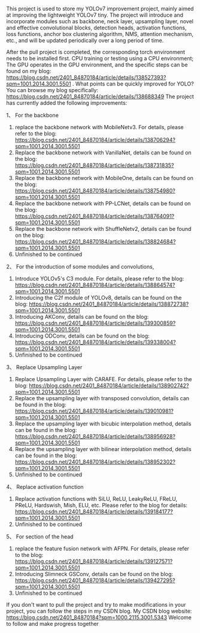 This project is used to store my YOLOv7 improvement project, mainly aimed at improving the lightweight YOLOv7 tiny. 
The project will introduce and incorporate modules such as
backbone, neck layer, upsampling layer, novel and effective convolutional blocks, detection heads, activation functions, loss functions, anchor box clustering algorithm, NMS, attention mechanism, etc.,
and will be updated periodically over a long period of time.


After the pull project is completed, the corresponding torch environment needs to be installed first.
CPU training or testing using a CPU environment; 
The GPU operates in the GPU environment, and the specific steps can be found on my blog: https://blog.csdn.net/2401_84870184/article/details/138527393?spm=1001.2014.3001.5501 .
What points can be quickly improved for YOLO? You can browse my blog specifically: https://blog.csdn.net/2401_84870184/article/details/138688349
The project has currently added the following improvements:

1、 For the backbone 
  1. replace the backbone network with MobileNetv3. For details, please refer to the blog: https://blog.csdn.net/2401_84870184/article/details/138706294?spm=1001.2014.3001.5501 
  2. Replace the backbone network with VanillaNet, details can be found on the blog: https://blog.csdn.net/2401_84870184/article/details/138731835?spm=1001.2014.3001.5501 
  3. Replace the backbone network with MobileOne, details can be found on the blog: https://blog.csdn.net/2401_84870184/article/details/138754980?spm=1001.2014.3001.5501
  4. Replace the backbone network with PP-LCNet, details can be found on the blog: https://blog.csdn.net/2401_84870184/article/details/138764091?spm=1001.2014.3001.5501
  5. Replace the backbone network with ShuffleNetv2, details can be found on the blog: https://blog.csdn.net/2401_84870184/article/details/138824684?spm=1001.2014.3001.5501
  6. Unfinished to be continued

2、 For the introduction of some modules and convolutions,
  1. Introduce YOLOv5's C3 module. For details, please refer to the blog: https://blog.csdn.net/2401_84870184/article/details/138864574?spm=1001.2014.3001.5501
  2. Introducing the C2f module of YOLOv8, details can be found on the blog: https://blog.csdn.net/2401_84870184/article/details/138872738?spm=1001.2014.3001.5501
  3. Introducing AKConv, details can be found on the blog: https://blog.csdn.net/2401_84870184/article/details/139300859?spm=1001.2014.3001.5501
  4. Introducing ODConv, details can be found on the blog: https://blog.csdn.net/2401_84870184/article/details/139338004?spm=1001.2014.3001.5501
  5. Unfinished to be continued

3、 Replace Upsampling Layer 
  1. Replace Upsampling Layer with CARAFE. For details, please refer to the blog: https://blog.csdn.net/2401_84870184/article/details/138902742?spm=1001.2014.3001.5501 
  2. Replace the upsampling layer with transposed convolution, details can be found in the blog: https://blog.csdn.net/2401_84870184/article/details/139010981?spm=1001.2014.3001.5501 
  3. Replace the upsampling layer with bicubic interpolation method, details can be found in the blog: https://blog.csdn.net/2401_84870184/article/details/138956928?spm=1001.2014.3001.5501
  4. Replace the upsampling layer with bilinear interpolation method, details can be found in the blog: https://blog.csdn.net/2401_84870184/article/details/138952302?spm=1001.2014.3001.5501
  5. Unfinished to be continued

4、 Replace activation function 
1. Replace activation functions with SiLU, ReLU, LeakyReLU, FReLU, PReLU, Hardswish, Mish, ELU, etc. Please refer to the blog for details: https://blog.csdn.net/2401_84870184/article/details/139184177?spm=1001.2014.3001.5501
2. Unfinished to be continued

5、 For section of the head
  1. replace the feature fusion network with AFPN. For details, please refer to the blog: https://blog.csdn.net/2401_84870184/article/details/139127571?spm=1001.2014.3001.5501 
  2. Introducing Slimneck GSConv, details can be found on the blog: https://blog.csdn.net/2401_84870184/article/details/139427295?spm=1001.2014.3001.5501
  3. Unfinished to be continued
     
If you don't want to pull the project and try to make modifications in your project, you can follow the steps in my CSDN blog.
My CSDN blog website: https://blog.csdn.net/2401_84870184?spm=1000.2115.3001.5343
Welcome to follow and make progress together
